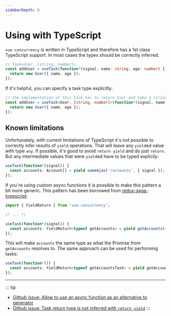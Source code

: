 ```yaml
---
sidebarDepth: 0
---
```


# Using with TypeScript

`vue-concurrency` is written in TypeScript and therefore has a 1st class TypeScript support. In most cases the types should be correctly inferred.

```ts
// Task<User, [string, number]>
const addUser = useTask(function*(signal, name: string, age: number) {
  return new User({ name, age });
});
```

If it's helpful, you can specify a task type explicitly:

```ts
// the implementation of this task has to return User and take a string and number arguments
const addUser = useTask<User, [string, number]>(function*(signal, name, age) {
  return new User({ name, age });
});
```

## Known limitations

Unfortunately, with current limitations of TypeScript it's not possible to correctly infer results of `yield` operations. That will leave any `yield`ed value with type `any`. If possible, it's good to avoid `return yield` and do just `return`. But any intermediate values that were `yield`ed have to be typed explicily:

```ts
useTask(function*(signal)) {
  const accounts: Account[] = yield someAjax('/accounts', { signal });
});
```

If you're using custom async functions it is possible to make this pattern a bit more generic. This pattern has been borrowed from [redux-saga-typescript](https://github.com/ilbrando/redux-saga-typescript).

```ts
import { YieldReturn } from 'vue-concurrency';

/* ... */

useTask(function*(signal)) {
  const accounts: YieldReturn<typeof getAccounts> = yield getAccounts({ signal });
});
```

This will make `accounts` the same type as what the Promise from `getAccounts` resolves to. The same approach can be used for performing tasks:

```ts
useTask(function*()) {
  const accounts: YieldReturn<typeof getAccountsTask> = yield getAccountsTask.perform();
});
```

---

::: tip

- [Github issue: Allow to use an async function as an alternative to generator](https://github.com/MartinMalinda/vue-concurrency/issues/3)
- [Github issue: Task return type is not inferred with `return yield`](https://github.com/MartinMalinda/vue-concurrency/issues/2)
  :::
